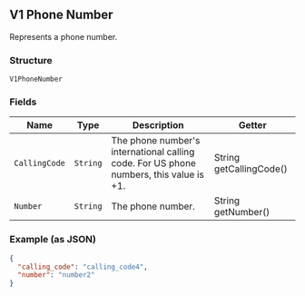 ## V1 Phone Number

Represents a phone number.

### Structure

`V1PhoneNumber`

### Fields

| Name | Type | Description | Getter |
|  --- | --- | --- | --- |
| `CallingCode` | `String` | The phone number's international calling code. For US phone numbers, this value is +1. | String getCallingCode() |
| `Number` | `String` | The phone number. | String getNumber() |

### Example (as JSON)

```json
{
  "calling_code": "calling_code4",
  "number": "number2"
}
```

